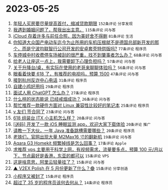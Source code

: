 # 2023-05-25

1. [年轻人买房要尽量提高首付，缩减贷款期限](https://www.v2ex.com/t/942740) `152条评论` `分享发现`
1. [我遇到婚姻问题了，帮我出出主意。](https://www.v2ex.com/t/942812) `115条评论` `问与答`
1. [iCloud 存着许多与前任合照，因为美好舍不得删](https://www.v2ex.com/t/942779) `81条评论` `生活`
1. [你知道大众国产电动车迄今为止所用的车机压根就不是德国总部新开发的那个，而是宁波均联智行公司开发的安卓套壳特供版吗?](https://www.v2ex.com/t/942843) `77条评论` `程序员`
1. [车停城中村收费停车场被刮的很严重，找不到肇事者怎么办？](https://www.v2ex.com/t/942734) `68条评论` `问与答`
1. [给老人让座这一点上，我需要卸下心理负担吗？](https://www.v2ex.com/t/942804) `57条评论` `问与答`
1. [关于升降台/桌，有实际在使用的老哥来聊聊体验吗？](https://www.v2ex.com/t/942738) `56条评论` `问与答`
1. [眼看着快要 618 了，有推荐的电视吗，预算 1500](https://www.v2ex.com/t/942741) `47条评论` `问与答`
1. [接到杭州反诈中心电话](https://www.v2ex.com/t/942856) `31条评论` `程序员`
1. [自建小鸡好用吗](https://www.v2ex.com/t/942748) `29条评论` `程序员`
1. [面试人用 ChatGPT 怎么办？](https://www.v2ex.com/t/942778) `27条评论` `程序员`
1. [什么样的状态能说 已经戒烟成功？](https://www.v2ex.com/t/942760) `26条评论` `问与答`
1. [帮忙推荐一款硬件方面对 Linux 兼容性比较好的笔记本](https://www.v2ex.com/t/942821) `25条评论` `程序员`
1. [v 友们 签合同了](https://www.v2ex.com/t/942751) `23条评论` `问与答`
1. [618 组装台 ITX 小主机怎么样？](https://www.v2ex.com/t/942799) `20条评论` `问与答`
1. [[送码] 开发了一款 iOS 睡眠监测 app，欢迎大家下载体验](https://www.v2ex.com/t/942783) `20条评论` `推广`
1. [请教一下大伙，一年 Java 准备跳槽需要哪些？](https://www.v2ex.com/t/942767) `20条评论` `程序员`
1. [老铁们，官网出现大量 M2Max16 寸的翻新机](https://www.v2ex.com/t/942777) `19条评论` `问与答`
1. [Aqara G3 Homekit 频繁掉线是怎么回事？](https://www.v2ex.com/t/942746) `17条评论` `Apple`
1. [求推荐 vps,主要用于科学上网，有视频需求，流量要多点，预算 100 元/月以下，节点最好是香港，东亚的都可以](https://www.v2ex.com/t/942857) `15条评论` `VPS`
1. [这是啥意思，阿里云轻量挂了？](https://www.v2ex.com/t/942825) `15条评论` `问与答`
1. [▲ V2EX Polish 在 5 月份更新了什么？🟢](https://www.v2ex.com/t/942786) `15条评论` `分享创造`
1. [小程序又被封了](https://www.v2ex.com/t/942750) `15条评论` `程序员`
1. [超过了 35 岁的程序员该何去何从？](https://www.v2ex.com/t/942892) `14条评论` `程序员`
